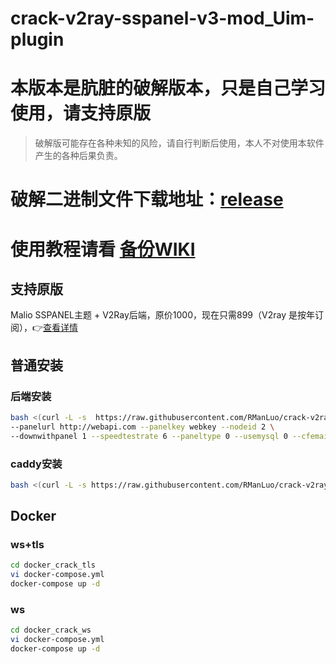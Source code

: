 # crack-v2ray-sspanel-v3-mod_Uim-plugin
# 本版本是肮脏的破解版本，只是自己学习使用，请支持原版
> 破解版可能存在各种未知的风险，请自行判断后使用，本人不对使用本软件产生的各种后果负责。
# 破解二进制文件下载地址：[release](https://github.com/RManLuo/crack-v2ray-sspanel-v3-mod_Uim-plugin/releases)
# 使用教程请看 [备份WIKI](https://github.com/splendidwrx/v2ray-wiki)
## 支持原版
Malio SSPANEL主题 + V2Ray后端，原价1000，现在只需899（V2ray 是按年订阅），👉[查看详情](https://malio.fxxkmy.life/)

## 普通安装
### 后端安装
``` bash
bash <(curl -L -s  https://raw.githubusercontent.com/RManLuo/crack-v2ray-sspanel-v3-mod_Uim-plugin/master/install-release.sh) \
--panelurl http://webapi.com --panelkey webkey --nodeid 2 \
--downwithpanel 1 --speedtestrate 6 --paneltype 0 --usemysql 0 --cfemail mail --cfkey xxx
```
### caddy安装
``` bash
bash <(curl -L -s https://raw.githubusercontent.com/RManLuo/crack-v2ray-sspanel-v3-mod_Uim-plugin/master/install_caddy.sh) node.com xxx@gmail.com https://fakeurl.com v2ray 10550
```

## Docker
### ws+tls
``` bash
cd docker_crack_tls
vi docker-compose.yml
docker-compose up -d
```
### ws
``` bash
cd docker_crack_ws
vi docker-compose.yml
docker-compose up -d
```
